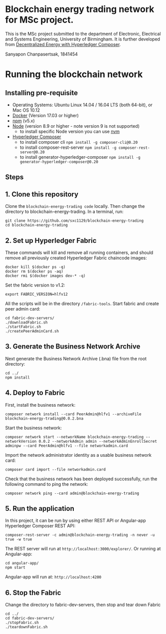# Blockchain energy trading network for MSc project.
This is the MSc project submitted to the department of Electronic, Electrical and Systems Engineering, University of Birmingham. It is further developed from [Decentralized Energy with Hyperledger Composer](https://github.com/IBM/Decentralized-Energy-Composer).

Sanyapon Chanpasertsak, 1841454

# Running the blockchain network
## Installing pre-requisite
- Operating Systems: Ubuntu Linux 14.04 / 16.04 LTS (both 64-bit), or Mac OS 10.12
- [Docker](https://www.docker.com/) (Version 17.03 or higher)
- [npm](https://www.npmjs.com/)  (v5.x)
- [Node](https://nodejs.org/en/) (version 8.9 or higher - note version 9 is not supported)
  * to install specific Node version you can use [nvm](https://davidwalsh.name/nvm)
- [Hyperledger Composer](https://hyperledger.github.io/composer/v0.19/installing/development-tools.html)
  * to install composer cli
    `npm install -g composer-cli@0.20`
  * to install composer-rest-server
    `npm install -g composer-rest-server@0.20`
  * to install generator-hyperledger-composer
    `npm install -g generator-hyperledger-composer@0.20`
    
## Steps 
## 1. Clone this repository
Clone the `blockchain-energy-trading code` locally. Then change the directory to blockchain-energy-trading.
In a terminal, run:
```
git clone https://github.com/sxc1129/blockchain-energy-trading
cd blockchain-energy-trading
```

## 2. Set up Hyperledger Fabric
These commands will kill and remove all running containers, and should remove all previously created Hyperledger Fabric chaincode images:
```none
docker kill $(docker ps -q)
docker rm $(docker ps -aq)
docker rmi $(docker images dev-* -q)
```
Set the fabric version to v1.2:
```
export FABRIC_VERSION=hlfv12
```
All the scripts will be in the directory `/fabric-tools`.  Start fabric and create peer admin card:
```
cd fabric-dev-servers/
./downloadFabric.sh
./startFabric.sh
./createPeerAdminCard.sh
```

## 3. Generate the Business Network Archive
Next generate the Business Network Archive (.bna) file from the root directory:
```
cd ../
npm install
```

## 4. Deploy to Fabric
First, install the business network:
```
composer network install --card PeerAdmin@hlfv1 --archiveFile blockchain-energy-trading@0.0.2.bna
```
Start the business network:
```
composer network start --networkName blockchain-energy-trading --networkVersion 0.0.2 --networkAdmin admin --networkAdminEnrollSecret adminpw --card PeerAdmin@hlfv1 --file networkadmin.card
```
Import the network administrator identity as a usable business network card:
```
composer card import --file networkadmin.card
```
Check that the business network has been deployed successfully, run the following command to ping the network:
```
composer network ping --card admin@blockchain-energy-trading
```

## 5. Run the application
In this project, it can be run by using either REST API or Angular-app
Hyperledger Composer REST API:
```
composer-rest-server -c admin@blockchain-energy-trading -n never -u true -w true
```
The REST server will run at `http://localhost:3000/explorer/`.
Or running at Angular-app:
```
cd angular-app/
npm start
```
Angular-app will run at: `http://localhost:4200` 

## 6. Stop the Fabric
Change the directory to fabric-dev-servers, then stop and tear down Fabric
```
cd ../
cd fabric-dev-servers/
./stopFabric.sh
./teardownFabric.sh
```
